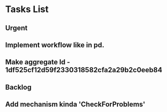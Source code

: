 # Tasks List

## Urgent
## Implement workflow like in pd.
## Make aggregate Id  - 1df525cf12d59f2330318582cfa2a29b2c0eeb84

## Backlog
## Add mechanism kinda 'CheckForProblems'

